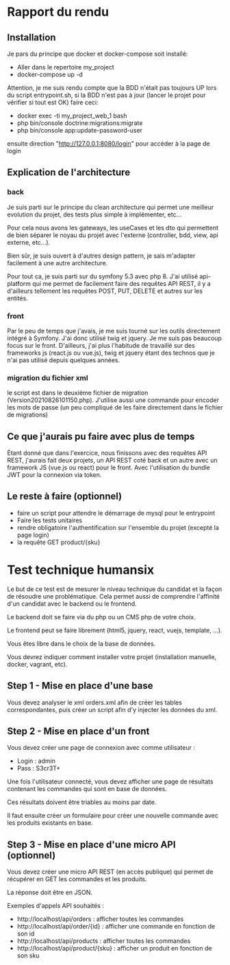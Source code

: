 # Rapport du rendu

## Installation
Je pars du principe que docker et docker-compose soit installé:
- Aller dans le repertoire my_project
- docker-compose up -d

Attention, je me suis rendu compte que la BDD n'était pas toujours UP lors du script entrypoint.sh, si la BDD n'est pas à jour (lancer le projet pour vérifier si tout est OK) faire ceci:
- docker exec -ti my_project_web_1 bash
- php bin/console doctrine:migrations:migrate
- php bin/console app:update-password-user

ensuite direction "http://127.0.0.1:8080/login" pour accéder à la page de login


## Explication de l'architecture
### back
Je suis parti sur le principe du clean architecture qui permet une meilleur evolution du projet,
des tests plus simple à implémenter, etc...

Pour cela nous avons les gateways, les useCases et les dto qui permettent de bien séparer le noyau du projet avec
l'externe (controller, bdd, view, api externe, etc...).

Bien sûr, je suis ouvert à d'autres design pattern, je sais m'adapter facilement à une autre architecture.

Pour tout ca, je suis parti sur du symfony 5.3 avec php 8. J'ai utilisé api-platform qui me permet de facilement faire
des requêtes API REST, il y a d'ailleurs tellement les requêtes POST, PUT, DELETE et autres sur les entités.

### front
Par le peu de temps que j'avais, je me suis tourné sur les outils directement intégré à Symfony. J'ai donc 
utilisé twig et jquery. Je me suis pas beaucoup focus sur le front. D'ailleurs, j'ai plus l'habitude de travaillé sur des frameworks js
(react.js ou vue.js), twig et jquery étant des technos que je n'ai pas utilisé depuis quelques années.

### migration du fichier xml
le script est dans le deuxiéme fichier de migration (Version20210826101150.php).
J'utilise aussi une commande pour encoder les mots de passe (un peu compliqué de les faire directement dans le fichier de migrations)

## Ce que j'aurais pu faire avec plus de temps
Étant donné que dans l'exercice, nous finissons avec des requêtes API REST, j'aurais fait deux projets, un API REST coté back et un autre
avec un framework JS (vue.js ou react) pour le front. Avec l'utilisation du bundle JWT pour la connexion via token.

## Le reste à faire (optionnel)
- faire un script pour attendre le démarrage de mysql pour le entrypoint
- Faire les tests unitaires
- rendre obligatoire l'authentification sur l'ensemble du projet (excepté la page login)
- la requête GET product/{sku}

# Test technique humansix

Le but de ce test est de mesurer le niveau technique du candidat et la façon de résoudre une problématique. Cela permet aussi de comprendre l'affinité d'un candidat avec le backend ou le frontend.

Le backend doit se faire via du php ou un CMS php de votre choix.

Le frontend peut se faire librement (html5, jquery, react, vuejs, template, ...).

Vous êtes libre dans le choix de la base de données.

Vous devrez indiquer comment installer votre projet (installation manuelle, docker, vagrant, etc).

## Step 1 - Mise en place d'une base

Vous devez analyser le xml orders.xml afin de créer les tables correspondantes, puis créer un script afin d'y injecter les données du xml.

## Step 2 - Mise en place d'un front

Vous devez créer une page de connexion avec comme utilisateur :

 - Login : admin
 - Pass : S3cr3T+

Une fois l'utilisateur connecté, vous devez afficher une page de résultats contenant les commandes qui sont en base de données.

Ces résultats doivent être triables au moins par date.

Il faut ensuite créer un formulaire pour créer une nouvelle commande avec les produits existants en base.

## Step 3 - Mise en place d'une micro API (optionnel)

Vous devez créer une micro API REST (en accès publique) qui permet de récupérer en GET les commandes et les produits.

La réponse doit être en JSON.

Exemples d'appels API souhaités :

 - http://localhost/api/orders : afficher toutes les commandes
 - http://localhost/api/order/{id} : afficher une commande en fonction de son id
 - http://localhost/api/products : afficher toutes les commandes
 - http://localhost/api/product/{sku} : afficher un produit en fonction de son sku
